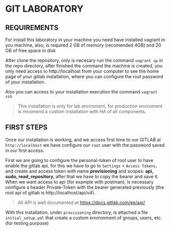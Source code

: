 
# GIT LABORATORY

## REQUIREMENTS

For install this laboratory in your machine you need have installed vagrant in you machine, also, is required 2 GB of memory (recomended 4GB) and 20 GB of free space in disk

After clone the repository, only is necesary run the command `vagrant up` in the repo directory, after finished the command the machine is created, you only need access to http://localhost from your computer to see the home page of your gitlab installation, where you can configure the root password of your installation.

Also you can access to your installation execution the command `vagrant ssh`

> This installation is only for lab enviroment, for production enviroment is recomend a custom installation with HA of all components.

## FIRST STEPS

Once our installation is working, and we access first time to our GITLAB al `http://localhost` we have configure our `root` user with the password saved in our first access.

First we are going to configure the personal-token of root user to have enable the gitlab api, for this we have to go to `Settings` > `Access Tokens`, and create and access token with name **provisioning** and scopes: **api, sudo, read_repository**, after that we have to copy the bearer and save it. When we want access to api (for example with postman), is necessary configure a header Private-Token with the bearer generated previously (the root api of gitlab is http://localhost/api/v4).

> All API is well documented at https://docs.gitlab.com/ee/api/

With this installation, under `provisioning` directory, is attached a file `initial_setup.yml` that create a custom environment of groups, users, etc. (for testing purpose)
